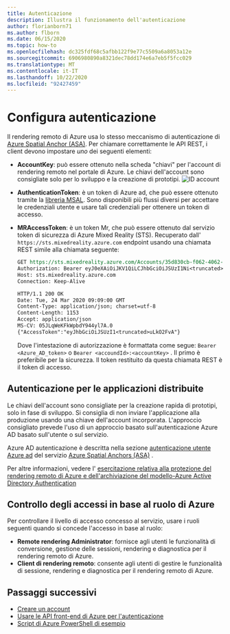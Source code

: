 ```yaml
---
title: Autenticazione
description: Illustra il funzionamento dell'autenticazione
author: florianborn71
ms.author: flborn
ms.date: 06/15/2020
ms.topic: how-to
ms.openlocfilehash: dc325fdf68c5afbb122f9e77c5509a6a8053a12e
ms.sourcegitcommit: 6906980890a8321dec78dd174e6a7eb5f5fcc029
ms.translationtype: MT
ms.contentlocale: it-IT
ms.lasthandoff: 10/22/2020
ms.locfileid: "92427459"
---
```

# <a name="configure-authentication"></a>Configura autenticazione

Il rendering remoto di Azure usa lo stesso meccanismo di autenticazione di [Azure Spatial Anchor (ASA)](../../spatial-anchors/concepts/authentication.md?tabs=csharp). Per chiamare correttamente le API REST, i client devono impostare *uno* dei seguenti elementi:

* **AccountKey**: può essere ottenuto nella scheda "chiavi" per l'account di rendering remoto nel portale di Azure. Le chiavi dell'account sono consigliate solo per lo sviluppo e la creazione di prototipi.
    ![ID account](./media/azure-account-primary-key.png)

* **AuthenticationToken**: è un token di Azure ad, che può essere ottenuto tramite la [libreria MSAL](../../active-directory/develop/msal-overview.md). Sono disponibili più flussi diversi per accettare le credenziali utente e usare tali credenziali per ottenere un token di accesso.

* **MRAccessToken**: è un token Mr, che può essere ottenuto dal servizio token di sicurezza di Azure Mixed Reality (STS). Recuperato dall' `https://sts.mixedreality.azure.com` endpoint usando una chiamata REST simile alla chiamata seguente:

    ```rest
    GET https://sts.mixedreality.azure.com/Accounts/35d830cb-f062-4062-9792-d6316039df56/token HTTP/1.1
    Authorization: Bearer eyJ0eXAiOiJKV1QiLCJhbGciOiJSUzI1Ni<truncated>FL8Hq5aaOqZQnJr1koaQ
    Host: sts.mixedreality.azure.com
    Connection: Keep-Alive

    HTTP/1.1 200 OK
    Date: Tue, 24 Mar 2020 09:09:00 GMT
    Content-Type: application/json; charset=utf-8
    Content-Length: 1153
    Accept: application/json
    MS-CV: 05JLqWeKFkWpbdY944yl7A.0
    {"AccessToken":"eyJhbGciOiJSUzI1<truncated>uLkO2FvA"}
    ```

    Dove l'intestazione di autorizzazione è formattata come segue: `Bearer <Azure_AD_token>` o `Bearer <accoundId>:<accountKey>` . Il primo è preferibile per la sicurezza. Il token restituito da questa chiamata REST è il token di accesso.

## <a name="authentication-for-deployed-applications"></a>Autenticazione per le applicazioni distribuite

Le chiavi dell'account sono consigliate per la creazione rapida di prototipi, solo in fase di sviluppo. Si consiglia di non inviare l'applicazione alla produzione usando una chiave dell'account incorporata. L'approccio consigliato prevede l'uso di un approccio basato sull'autenticazione Azure AD basato sull'utente o sul servizio.

 Azure AD autenticazione è descritta nella sezione [autenticazione utente Azure ad](../../spatial-anchors/concepts/authentication.md?tabs=csharp#azure-ad-user-authentication) del servizio [Azure Spatial Anchors (ASA)](../../spatial-anchors/index.yml) .

 Per altre informazioni, vedere l' [esercitazione relativa alla protezione del rendering remoto di Azure e dell'archiviazione del modello-Azure Active Directory Authentication](../tutorials/unity/security/security.md#azure-active-directory-azure-ad-authentication)

## <a name="azure-role-based-access-control"></a>Controllo degli accessi in base al ruolo di Azure

Per controllare il livello di accesso concesso al servizio, usare i ruoli seguenti quando si concede l'accesso in base al ruolo:

* **Remote rendering Administrator**: fornisce agli utenti le funzionalità di conversione, gestione delle sessioni, rendering e diagnostica per il rendering remoto di Azure.
* **Client di rendering remoto**: consente agli utenti di gestire le funzionalità di sessione, rendering e diagnostica per il rendering remoto di Azure.

## <a name="next-steps"></a>Passaggi successivi

* [Creare un account](create-an-account.md)
* [Usare le API front-end di Azure per l'autenticazione](frontend-apis.md)
* [Script di Azure PowerShell di esempio](../samples/powershell-example-scripts.md)